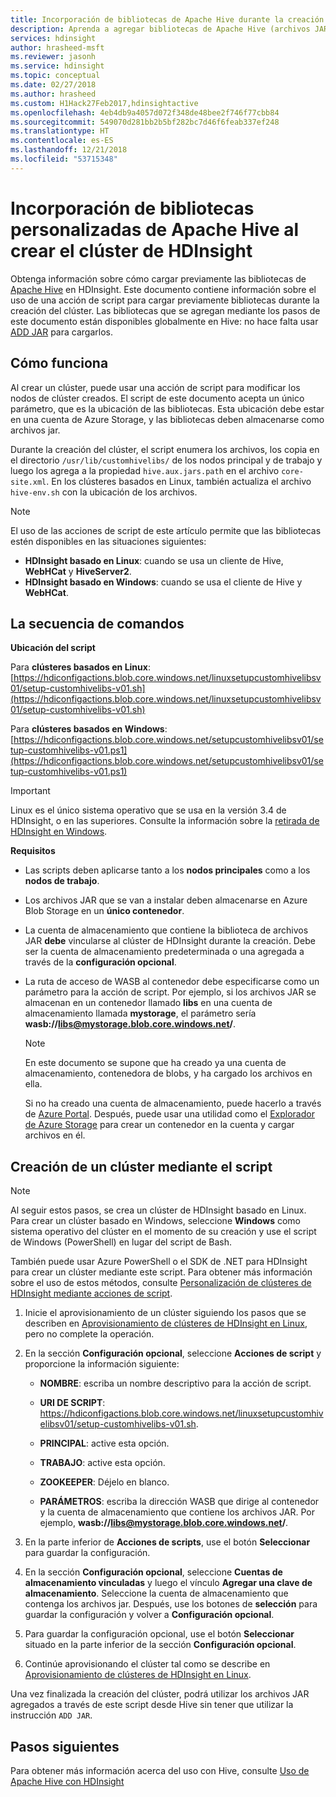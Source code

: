 ```yaml
---
title: Incorporación de bibliotecas de Apache Hive durante la creación de clústeres de HDInsight (Azure)
description: Aprenda a agregar bibliotecas de Apache Hive (archivos JAR) a un clúster de HDInsight durante la creación del clúster.
services: hdinsight
author: hrasheed-msft
ms.reviewer: jasonh
ms.service: hdinsight
ms.topic: conceptual
ms.date: 02/27/2018
ms.author: hrasheed
ms.custom: H1Hack27Feb2017,hdinsightactive
ms.openlocfilehash: 4eb4db9a4057d072f348de48bee2f746f77cbb84
ms.sourcegitcommit: 549070d281bb2b5bf282bc7d46f6feab337ef248
ms.translationtype: HT
ms.contentlocale: es-ES
ms.lasthandoff: 12/21/2018
ms.locfileid: "53715348"
---
```

# <a name="add-custom-apache-hive-libraries-when-creating-your-hdinsight-cluster"></a>Incorporación de bibliotecas personalizadas de Apache Hive al crear el clúster de HDInsight

Obtenga información sobre cómo cargar previamente las bibliotecas de [Apache Hive](https://hive.apache.org/) en HDInsight. Este documento contiene información sobre el uso de una acción de script para cargar previamente bibliotecas durante la creación del clúster. Las bibliotecas que se agregan mediante los pasos de este documento están disponibles globalmente en Hive: no hace falta usar [ADD JAR](https://cwiki.apache.org/confluence/display/Hive/LanguageManual+Cli) para cargarlos.

## <a name="how-it-works"></a>Cómo funciona

Al crear un clúster, puede usar una acción de script para modificar los nodos de clúster creados. El script de este documento acepta un único parámetro, que es la ubicación de las bibliotecas. Esta ubicación debe estar en una cuenta de Azure Storage, y las bibliotecas deben almacenarse como archivos jar.

Durante la creación del clúster, el script enumera los archivos, los copia en el directorio `/usr/lib/customhivelibs/` de los nodos principal y de trabajo y luego los agrega a la propiedad `hive.aux.jars.path` en el archivo `core-site.xml`. En los clústeres basados en Linux, también actualiza el archivo `hive-env.sh` con la ubicación de los archivos.

> [!NOTE]  
> El uso de las acciones de script de este artículo permite que las bibliotecas estén disponibles en las situaciones siguientes:
>
> * **HDInsight basado en Linux**: cuando se usa un cliente de Hive, **WebHCat** y **HiveServer2**.
> * **HDInsight basado en Windows**: cuando se usa el cliente de Hive y **WebHCat**.

## <a name="the-script"></a>La secuencia de comandos

**Ubicación del script**

Para **clústeres basados en Linux**: [https://hdiconfigactions.blob.core.windows.net/linuxsetupcustomhivelibsv01/setup-customhivelibs-v01.sh](https://hdiconfigactions.blob.core.windows.net/linuxsetupcustomhivelibsv01/setup-customhivelibs-v01.sh)

Para **clústeres basados en Windows**: [https://hdiconfigactions.blob.core.windows.net/setupcustomhivelibsv01/setup-customhivelibs-v01.ps1](https://hdiconfigactions.blob.core.windows.net/setupcustomhivelibsv01/setup-customhivelibs-v01.ps1)

> [!IMPORTANT]  
> Linux es el único sistema operativo que se usa en la versión 3.4 de HDInsight, o en las superiores. Consulte la información sobre la [retirada de HDInsight en Windows](hdinsight-component-versioning.md#hdinsight-windows-retirement).

**Requisitos**

* Las scripts deben aplicarse tanto a los **nodos principales** como a los **nodos de trabajo**.

* Los archivos JAR que se van a instalar deben almacenarse en Azure Blob Storage en un **único contenedor**.

* La cuenta de almacenamiento que contiene la biblioteca de archivos JAR **debe** vincularse al clúster de HDInsight durante la creación. Debe ser la cuenta de almacenamiento predeterminada o una agregada a través de la __configuración opcional__.

* La ruta de acceso de WASB al contenedor debe especificarse como un parámetro para la acción de script. Por ejemplo, si los archivos JAR se almacenan en un contenedor llamado **libs** en una cuenta de almacenamiento llamada **mystorage**, el parámetro sería **wasb://libs@mystorage.blob.core.windows.net/**.

  > [!NOTE]  
  > En este documento se supone que ha creado ya una cuenta de almacenamiento, contenedora de blobs, y ha cargado los archivos en ella.
  >
  > Si no ha creado una cuenta de almacenamiento, puede hacerlo a través de [Azure Portal](https://portal.azure.com). Después, puede usar una utilidad como el [Explorador de Azure Storage](https://storageexplorer.com/) para crear un contenedor en la cuenta y cargar archivos en él.

## <a name="create-a-cluster-using-the-script"></a>Creación de un clúster mediante el script

> [!NOTE]  
> Al seguir estos pasos, se crea un clúster de HDInsight basado en Linux. Para crear un clúster basado en Windows, seleccione **Windows** como sistema operativo del clúster en el momento de su creación y use el script de Windows (PowerShell) en lugar del script de Bash.
>
> También puede usar Azure PowerShell o el SDK de .NET para HDInsight para crear un clúster mediante este script. Para obtener más información sobre el uso de estos métodos, consulte [Personalización de clústeres de HDInsight mediante acciones de script](hdinsight-hadoop-customize-cluster-linux.md).

1. Inicie el aprovisionamiento de un clúster siguiendo los pasos que se describen en [Aprovisionamiento de clústeres de HDInsight en Linux](hdinsight-hadoop-provision-linux-clusters.md), pero no complete la operación.

2. En la sección **Configuración opcional**, seleccione **Acciones de script** y proporcione la información siguiente:

   * **NOMBRE**: escriba un nombre descriptivo para la acción de script.

   * **URI DE SCRIPT**: https://hdiconfigactions.blob.core.windows.net/linuxsetupcustomhivelibsv01/setup-customhivelibs-v01.sh.

   * **PRINCIPAL**: active esta opción.

   * **TRABAJO**: active esta opción.

   * **ZOOKEEPER**: Déjelo en blanco.

   * **PARÁMETROS**: escriba la dirección WASB que dirige al contenedor y la cuenta de almacenamiento que contiene los archivos JAR. Por ejemplo, **wasb://libs@mystorage.blob.core.windows.net/**.

3. En la parte inferior de **Acciones de scripts**, use el botón **Seleccionar** para guardar la configuración.

4. En la sección **Configuración opcional**, seleccione **Cuentas de almacenamiento vinculadas** y luego el vínculo **Agregar una clave de almacenamiento**. Seleccione la cuenta de almacenamiento que contenga los archivos jar. Después, use los botones de **selección** para guardar la configuración y volver a **Configuración opcional**.

5. Para guardar la configuración opcional, use el botón **Seleccionar** situado en la parte inferior de la sección **Configuración opcional**.

6. Continúe aprovisionando el clúster tal como se describe en [Aprovisionamiento de clústeres de HDInsight en Linux](hdinsight-hadoop-provision-linux-clusters.md).

Una vez finalizada la creación del clúster, podrá utilizar los archivos JAR agregados a través de este script desde Hive sin tener que utilizar la instrucción `ADD JAR`.

## <a name="next-steps"></a>Pasos siguientes

Para obtener más información acerca del uso con Hive, consulte [Uso de Apache Hive con HDInsight](hadoop/hdinsight-use-hive.md)
